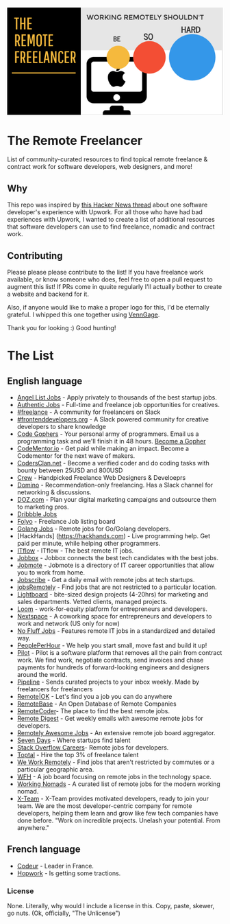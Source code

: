 <p align="center">
  <img src="./RemoteFreelancer.png">
</p>

# The Remote Freelancer
List of community-curated resources to find topical remote freelance &amp; contract work for software developers, web designers, and more!

## Why
This repo was inspired by [this Hacker News thread](https://news.ycombinator.com/item?id=12773282) about one software developer's experience with Upwork. For all those who have had bad experiences with Upwork, I wanted to create a list of additional resources that software developers can use to find freelance, nomadic and contract work.

## Contributing
Please please please contribute to the list! If you have freelance work available, or know someone who does, feel free to open a pull request to augment this list! If PRs come in quuite regularly I'll actually bother to create a website and backend for it.

Also, if anyone would like to make a proper logo for this, I'd be eternally grateful. I whipped this one together using [VennGage](https://venngage.com).

Thank you for looking :) Good hunting!

# The List

## English language

- [Angel List Jobs](https://angel.co/jobs#find/f!%7B%22remote%22%3Atrue%7D) - Apply privately to thousands of the best startup jobs.
- [Authentic Jobs](http://www.authenticjobs.com/#onlyremote=1") - Full-time and freelance job opportunities for creatives.
- [#freelance](http://freelance.chat/) - A community for freelancers on Slack
- [#frontenddevelopers.org](http://frontenddevelopers.org/) - A Slack powered community for creative developers to share knowledge
- [Code Gophers](https://codegophers.com/) - Your personal army of programmers. Email us a programming task and we'll finish it in 48 hours. [Become a Gopher](https://codegophers.com/apply.html)
- [CodeMentor.io](https://codementor.io) - Get paid while making an impact. Become a Codementor for the next wave of makers.
- [CodersClan.net](https://codersclan.net) - Become a verified coder and do coding tasks with bounty between 25USD and 800USD
- [Crew](https://crew.co/) - Handpicked Freelance Web Designers & Develoeprs
- [Domino](https://www.wearedomino.com/freelancer) - Recommendation-only freelancing. Has a Slack channel for networking & discussions.
- [DOZ.com](https://www.doz.com) - Plan your digital marketing campaigns and outsource them to marketing pros.
- [Dribbble Jobs](https://dribbble.com/jobs)
- [Folyo](https://www.folyo.me) - Freelance Job listing board
- [Golang Jobs](http://www.golangprojects.com/golang-remote-jobs.html) - Remote jobs for Go/Golang developers.
- [HackHands] (https://hackhands.com) - Live programming help. Get paid per minute, while helping other programmers.
- [ITflow](http://itflow.biz/) - ITflow - The best remote IT jobs.
- [Jobbox](https://www.jobbox.io/offers?t=&amp;s=featured&amp;r=on) - Jobbox connects the best tech candidates with the best jobs.
- [Jobmote](http://jobmote.com/) - Jobmote is a directory of IT career opportunities that allow you to work from home.
- [Jobscribe](http://jobscri.be/) - Get a daily email with remote jobs at tech startups.
- [jobsRemotely](https://jobsremotely.com/remote/jobs) - Find jobs that are not restricted to a particular location.
- [Lightboard](https://lightboard.io) - bite-sized design projects (4-20hrs) for marketing and sales departments. Vetted clients, managed projects.
- [Loom](https://www.joinloom.com) - work-for-equity platform for entrepreneurs and developers.
- [Nextspace](http://nextspace.us/) - A coworking space for entrepreneurs and developers to work and network (US only for now)
- [No Fluff Jobs](https://nofluffjobs.com/#criteria=remote) - Features remote IT jobs in a standardized and detailed way.
- [PeoplePerHour](https://www.peopleperhour.com) - We help you start small, move fast and build it up!
- [Pilot](https://pilot.co/) - Pilot is a software platform that removes all the pain from contract work. We find work, negotiate contracts, send invoices and chase payments for hundreds of forward-looking engineers and designers around the world.
- [Pipeline](https://www.pipelinedaily.com/#why-use) - Sends curated projects to your inbox weekly. Made by freelancers for freelancers
- [Remote|OK](https://remoteok.io/) - Let's find you a job you can do anywhere
- [RemoteBase](https://remotebase.io/) - An Open Database of Remote Companies
- [RemoteCoder](https://remotecoder.io/)- The place to find the best remote jobs.
- [Remote Digest](http://remotedigest.com/) - Get weekly emails with awesome remote jobs for developers.
- [Remotely Awesome Jobs](https://www.remotelyawesomejobs.com) - An extensive remote job board aggregator.
- [Seven Days](https://www.sevendays.co/) - Where startups find talent
- [Stack Overflow Careers](http://careers.stackoverflow.com/jobs/remote)- Remote jobs for developers.
- [Toptal](https://www.toptal.com/) - Hire the top 3% of freelance talent
- [We Work Remotely](https://weworkremotely.com/) - Find jobs that aren't restricted by commutes or a particular geographic area.
- [WFH](https://www.wfh.io/) - A job board focusing on remote jobs in the technology space.
- [Working Nomads](http://www.workingnomads.co/jobs) - A curated list of remote jobs for the modern working nomad.
- [X-Team](http://x-team.com) - X-Team provides motivated developers, ready to join your team. We are the most developer-centric company for remote developers, helping them learn and grow like few tech companies have done before. "Work on incredible projects. Unelash your potential. From anywhere."

## French language

- [Codeur](https://www.codeur.com/) - Leader in France.
- [Hopwork](https://www.hopwork.fr/) - Is getting some tractions.

### License
None. Literally, why would I include a license in this. Copy, paste, skewer, go nuts. (Ok, officially, "The Unlicense")
